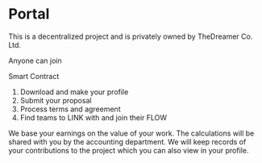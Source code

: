 # Portal

This is a decentralized project and is privately owned by TheDreamer Co. Ltd.

Anyone can join

Smart Contract
1. Download and make your profile
2. Submit your proposal
3. Process terms and agreement
4. Find teams to LINK with and join their FLOW

We base your earnings on the value of your work. The calculations will be shared with you by the accounting department.
We will keep records of your contributions to the project which you can also view in your profile.
